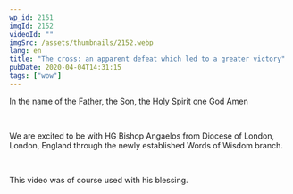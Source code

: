 ```yaml
---
wp_id: 2151
imgId: 2152
videoId: ""
imgSrc: /assets/thumbnails/2152.webp
lang: en
title: "The cross: an apparent defeat which led to a greater victory"
pubDate: 2020-04-04T14:31:15
tags: ["wow"]
---
```


<!-- page: 6 -->

<p>In the name of the Father, the Son, the Holy Spirit one God Amen</p>
<p>&nbsp;</p>
<p>We are excited to be with HG Bishop Angaelos from Diocese of London, London, England through the newly established Words of Wisdom branch.</p>
<p>&nbsp;</p>
<p>This video was of course used with his blessing.</p>
